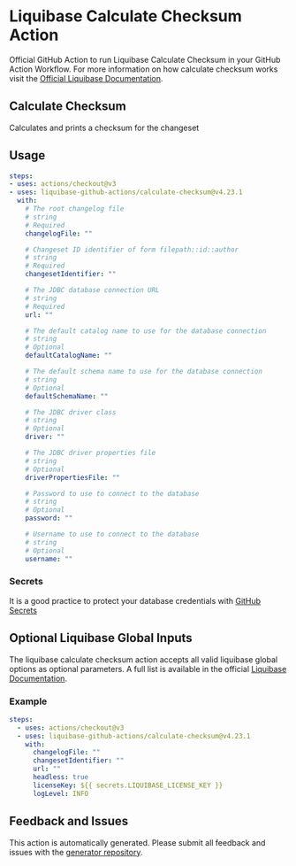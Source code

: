 # Liquibase Calculate Checksum Action
Official GitHub Action to run Liquibase Calculate Checksum in your GitHub Action Workflow. For more information on how calculate checksum works visit the [Official Liquibase Documentation](https://docs.liquibase.com/commands/home.html).
## Calculate Checksum
Calculates and prints a checksum for the changeset
## Usage
```yaml
steps:
- uses: actions/checkout@v3
- uses: liquibase-github-actions/calculate-checksum@v4.23.1
  with:
    # The root changelog file
    # string
    # Required
    changelogFile: ""

    # Changeset ID identifier of form filepath::id::author
    # string
    # Required
    changesetIdentifier: ""

    # The JDBC database connection URL
    # string
    # Required
    url: ""

    # The default catalog name to use for the database connection
    # string
    # Optional
    defaultCatalogName: ""

    # The default schema name to use for the database connection
    # string
    # Optional
    defaultSchemaName: ""

    # The JDBC driver class
    # string
    # Optional
    driver: ""

    # The JDBC driver properties file
    # string
    # Optional
    driverPropertiesFile: ""

    # Password to use to connect to the database
    # string
    # Optional
    password: ""

    # Username to use to connect to the database
    # string
    # Optional
    username: ""

```

### Secrets
It is a good practice to protect your database credentials with [GitHub Secrets](https://docs.github.com/en/actions/security-guides/encrypted-secrets)

## Optional Liquibase Global Inputs
The liquibase calculate checksum action accepts all valid liquibase global options as optional parameters. A full list is available in the official [Liquibase Documentation](https://docs.liquibase.com/parameters/command-parameters.html).

### Example
```yaml
steps:
  - uses: actions/checkout@v3
  - uses: liquibase-github-actions/calculate-checksum@v4.23.1
    with:
      changelogFile: ""
      changesetIdentifier: ""
      url: ""
      headless: true
      licenseKey: ${{ secrets.LIQUIBASE_LICENSE_KEY }}
      logLevel: INFO
```

## Feedback and Issues
This action is automatically generated. Please submit all feedback and issues with the [generator repository](https://github.com/liquibase/github-action-generator/issues).
